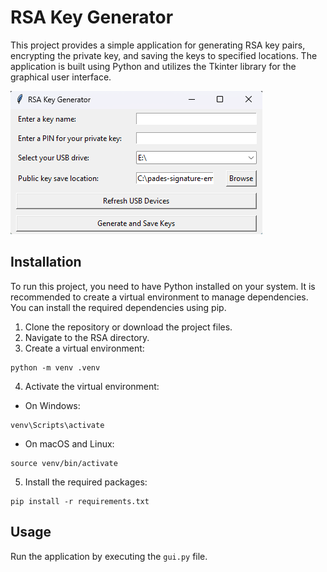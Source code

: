 # RSA Key Generator

This project provides a simple application for generating RSA key pairs, encrypting the private key, and saving the keys to specified locations. The application is built using Python and utilizes the Tkinter library for the graphical user interface.

![RSA Key Generator](preview/app.png)

## Installation

To run this project, you need to have Python installed on your system. It is recommended to create a virtual environment to manage dependencies. You can install the required dependencies using pip. 

1. Clone the repository or download the project files.
2. Navigate to the RSA directory.
3. Create a virtual environment:

```
python -m venv .venv
```

4. Activate the virtual environment:

- On Windows:

```
venv\Scripts\activate
```

- On macOS and Linux:

```
source venv/bin/activate
```

5. Install the required packages:

```
pip install -r requirements.txt
```

## Usage

Run the application by executing the `gui.py` file.